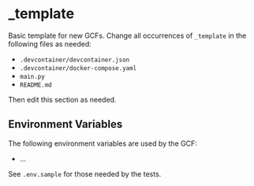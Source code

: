 # _template
Basic template for new GCFs. Change all occurrences of `_template` in the following files as needed:

- `.devcontainer/devcontainer.json`
- `.devcontainer/docker-compose.yaml`
- `main.py`
- `README.md`

Then edit this section as needed.

## Environment Variables
The following environment variables are used by the GCF:

- ...

See `.env.sample` for those needed by the tests.